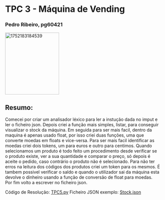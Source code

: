 # TPC 3 - Máquina de Vending

### Pedro Ribeiro, pg60421 

<img width="175" height="200" alt="1752183184539" src="https://github.com/user-attachments/assets/c0382365-4f1f-48fb-9f94-c1e56fafa0c3" />

## Resumo:
Comecei por criar um analisador léxico para ler a instução dada no imput e ler o ficheiro json.
Depois criei a função mais simples, listar, para conseguir visualizar o stock da máquina.
Em seguida para ser mais facil, dentro da maquina é apenas usado float, por isso criei duas funções, uma que converte moedas em floats e vice-versa.
Para ser mais facil identificar as moedas criei dois tokens, um para euros e outro para centimos.
Quando selecionamos um produto é todo feito um procedimento desde verificar se o produto existe, ver a sua quantidade e comparar o preço, só depois é aceite o pedido, caso contrário o produto não é selecionado.
Para não ter erros na leitura dos códigos dos produtos criei um token para os mesmos.
É tambem possivel verificar o saldo e quando o utilizador sai da máquina esta devolve o dinheiro usando a função de conversão de float para moedas.
Por fim volto a escrever no ficheiro json.

Código de Resolução: [TPC5.py](https://github.com/T0unny/PLC2025/blob/main/TP5/TPC5.py)
Ficheiro JSON exemplo: [Stock.json](https://github.com/T0unny/PLC2025/blob/main/TP5/stock.json)
